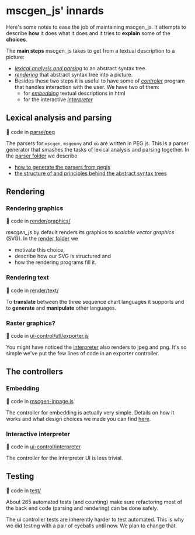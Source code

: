 # mscgen_js' innards
Here's some notes to ease the job of maintaining mscgen_js. It attempts to describe **how** it does
what it does and it tries to **explain** some of the **choices**.

The **main steps** mscgen_js takes to get from a textual description to
a picture:
- [_lexical analysis and parsing_](#lexical-analysis-and-parsing) to an abstract syntax tree.
- [_rendering_](#rendering-graphics) that abstract syntax tree into a picture.
- Besides these two steps it is useful to have some of
  [_controler_](#the-controllers) program that handles interaction with the user.
  We have two of them:
  - for [_embedding_](embedding-controller.md) textual descriptions in html
  - for the interactive [_interpreter_](ui-control/README.md)

## Lexical analysis and parsing
:page_with_curl: code in [parse/peg](parse/peg)

The parsers for `mscgen`, `msgenny` and `xù` are written in
PEG.js. This is a parser generator that smashes the tasks of lexical
analysis and parsing together. In the [parser folder](parse/peg/README.md) we describe
* [how to generate the parsers from pegjs](parse/peg/README.md#generating-the-parsers)
* [the structure of and principles behind the abstract syntax trees](parse/peg/README.md#the-abstract-syntax-tree)


## Rendering
### Rendering graphics
:page_with_curl: code in [render/graphics/](render/graphics)

*mscgen_js* by default renders its graphics to _scalable vector graphics_ (SVG).
In the [render folder](render/README.md) we
- motivate this choice,
- describe how our SVG is structured and
- how the rendering programs fill it.

### Rendering text
:page_with_curl: code in [render/text/](render/text)

To **translate** between the three sequence chart languages it supports and to
**generate** and **manipulate** other languages.

### Raster graphics?
:page_with_curl: code in [ui-control/utl/exporter.js](ui-control/utl/exporter.js)

You might have noticed the [interpreter](https://sverweij.github.io/mscgen_js)
also renders to jpeg and png. It's so simple we've put the few lines of
code in an exporter controller.


## The controllers

### Embedding
:page_with_curl: code in [mscgen-inpage.js](mscgen-inpage.js)

The controller for embedding is actually very simple. Details on how it works
and what design choices we made you can find [here](embedding-controller.md).

### Interactive interpreter
:page_with_curl: code in [ui-control/interpreter](ui-control/interpreter)

The controller for the interpreter UI is less trivial.

## Testing
:page_with_curl: code in [test/](test)

About 265 automated tests (and counting) make sure refactoring most of
the back end code (parsing and rendering) can be done safely.

The ui controller tests are inherently harder to test automated. This
is why we did testing with a pair of eyeballs until now. We plan to
change that.
